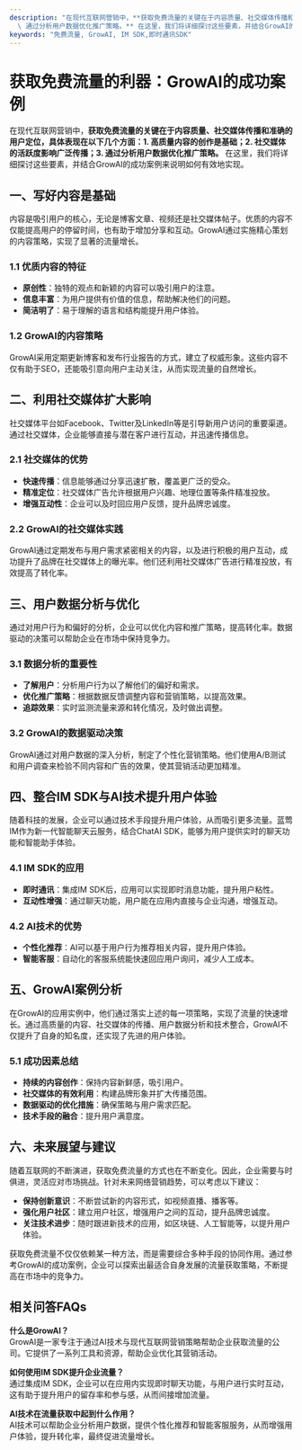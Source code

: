 ```yaml
---
description: "在现代互联网营销中，**获取免费流量的关键在于内容质量、社交媒体传播和准确的用户定位，具体表现在以下几个方面：1. 高质量内容的创作是基础；2. 社交媒体的活跃度影响广泛传播；3.\
  \ 通过分析用户数据优化推广策略。** 在这里，我们将详细探讨这些要素，并结合GrowAI的成功案例来说明如何有效地实现。"
keywords: "免费流量, GrowAI, IM SDK,即时通讯SDK"
---
```

# 获取免费流量的利器：GrowAI的成功案例

在现代互联网营销中，**获取免费流量的关键在于内容质量、社交媒体传播和准确的用户定位，具体表现在以下几个方面：1. 高质量内容的创作是基础；2. 社交媒体的活跃度影响广泛传播；3. 通过分析用户数据优化推广策略。** 在这里，我们将详细探讨这些要素，并结合GrowAI的成功案例来说明如何有效地实现。

## 一、写好内容是基础

内容是吸引用户的核心，无论是博客文章、视频还是社交媒体帖子。优质的内容不仅能提高用户的停留时间，也有助于增加分享和互动。GrowAI通过实施精心策划的内容策略，实现了显著的流量增长。

### 1.1 优质内容的特征

- **原创性**：独特的观点和新颖的内容可以吸引用户的注意。
- **信息丰富**：为用户提供有价值的信息，帮助解决他们的问题。
- **简洁明了**：易于理解的语言和结构能提升用户体验。

### 1.2 GrowAI的内容策略

GrowAI采用定期更新博客和发布行业报告的方式，建立了权威形象。这些内容不仅有助于SEO，还能吸引意向用户主动关注，从而实现流量的自然增长。

## 二、利用社交媒体扩大影响

社交媒体平台如Facebook、Twitter及LinkedIn等是引导新用户访问的重要渠道。通过社交媒体，企业能够直接与潜在客户进行互动，并迅速传播信息。

### 2.1 社交媒体的优势

- **快速传播**：信息能够通过分享迅速扩散，覆盖更广泛的受众。
- **精准定位**：社交媒体广告允许根据用户兴趣、地理位置等条件精准投放。
- **增强互动性**：企业可以及时回应用户反馈，提升品牌忠诚度。

### 2.2 GrowAI的社交媒体实践

GrowAI通过定期发布与用户需求紧密相关的内容，以及进行积极的用户互动，成功提升了品牌在社交媒体上的曝光率。他们还利用社交媒体广告进行精准投放，有效提高了转化率。

## 三、用户数据分析与优化

通过对用户行为和偏好的分析，企业可以优化内容和推广策略，提高转化率。数据驱动的决策可以帮助企业在市场中保持竞争力。

### 3.1 数据分析的重要性

- **了解用户**：分析用户行为以了解他们的偏好和需求。
- **优化推广策略**：根据数据反馈调整内容和营销策略，以提高效果。
- **追踪效果**：实时监测流量来源和转化情况，及时做出调整。

### 3.2 GrowAI的数据驱动决策

GrowAI通过对用户数据的深入分析，制定了个性化营销策略。他们使用A/B测试和用户调查来检验不同内容和广告的效果，使其营销活动更加精准。

## 四、整合IM SDK与AI技术提升用户体验

随着科技的发展，企业可以通过技术手段提升用户体验，从而吸引更多流量。蓝莺IM作为新一代智能聊天云服务，结合ChatAI SDK，能够为用户提供实时的聊天功能和智能助手体验。

### 4.1 IM SDK的应用

- **即时通讯**：集成IM SDK后，应用可以实现即时消息功能，提升用户粘性。
- **互动性增强**：通过聊天功能，用户能在应用内直接与企业沟通，增强互动。

### 4.2 AI技术的优势

- **个性化推荐**：AI可以基于用户行为推荐相关内容，提升用户体验。
- **智能客服**：自动化的客服系统能快速回应用户询问，减少人工成本。

## 五、GrowAI案例分析

在GrowAI的应用实例中，他们通过落实上述的每一项策略，实现了流量的快速增长。通过高质量的内容、社交媒体的传播、用户数据分析和技术整合，GrowAI不仅提升了自身的知名度，还实现了先进的用户体验。

### 5.1 成功因素总结

- **持续的内容创作**：保持内容新鲜感，吸引用户。
- **社交媒体的有效利用**：构建品牌形象并扩大传播范围。
- **数据驱动的优化措施**：确保策略与用户需求匹配。
- **技术手段的融合**：提升用户满意度。

## 六、未来展望与建议

随着互联网的不断演进，获取免费流量的方式也在不断变化。因此，企业需要与时俱进，灵活应对市场挑战。针对未来网络营销趋势，可以考虑以下建议：

- **保持创新意识**：不断尝试新的内容形式，如视频直播、播客等。
- **强化用户社区**：建立用户社区，增强用户之间的互动，提升品牌忠诚度。
- **关注技术进步**：随时跟进新技术的应用，如区块链、人工智能等，以提升用户体验。

获取免费流量不仅仅依赖某一种方法，而是需要综合多种手段的协同作用。通过参考GrowAI的成功案例，企业可以探索出最适合自身发展的流量获取策略，不断提高在市场中的竞争力。

## 相关问答FAQs

**什么是GrowAI？**  
GrowAI是一家专注于通过AI技术与现代互联网营销策略帮助企业获取流量的公司。它提供了一系列工具和资源，帮助企业优化其营销活动。

**如何使用IM SDK提升企业流量？**  
通过集成IM SDK，企业可以在应用内实现即时聊天功能，与用户进行实时互动，这有助于提升用户的留存率和参与感，从而间接增加流量。

**AI技术在流量获取中起到什么作用？**  
AI技术可以帮助企业分析用户数据，提供个性化推荐和智能客服服务，从而增强用户体验，提升转化率，最终促进流量增长。
